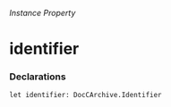 *Instance Property*

# identifier

### Declarations

```
let identifier: DocCArchive.Identifier
```

